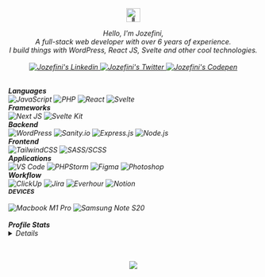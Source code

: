 <div align="center">
    <img src="https://github.com/wervlad/wervlad/assets/24524555/766d336d-b87d-44ba-807c-c51de2bc6b4d" width="28px" alt="👋">
</div>

<p align="center">
    <i>
    Hello, I'm Jozefini,
    <br>
    A full-stack web developer with over 6 years of experience.<br/>
    I build things with WordPress, React JS, Svelte and other cool technologies.
    <br>
    <br>
    <a href="https://www.linkedin.com/in/jozefini" target="_blank">
       <img src="https://img.shields.io/badge/linkedin-black?logo=linkedin&style=for-the-badge&logoColor=000&labelColor=white" alt="Jozefini's Linkedin" />
    </a>
    <a href="https://twitter.com/im_jozef" target="_blank">
       <img src="https://img.shields.io/badge/twitter-black?logo=twitter&style=for-the-badge&logoColor=000&labelColor=white" alt="Jozefini's Twitter" />
    </a>
    <a href="https://www.codepen.io/jozefini" target="_blank">
       <img src="https://img.shields.io/badge/codepen-black?logo=codepen&style=for-the-badge&logoColor=000&labelColor=white" alt="Jozefini's Codepen" />
    </a>
</p>

<div align="left">

<br/>
<b>Languages</b><br/>
<img src="https://img.shields.io/badge/javascript-black?logo=javascript&style=for-the-badge&logoColor=000&labelColor=white" alt="JavaScript"/>
<img src="https://img.shields.io/badge/php-black?logo=php&style=for-the-badge&logoColor=000&labelColor=white" alt="PHP"/>
<img src="https://img.shields.io/badge/react-black?logo=react&style=for-the-badge&logoColor=000&labelColor=white" alt="React"/>
<img src="https://img.shields.io/badge/svelte-black?logo=svelte&style=for-the-badge&logoColor=000&labelColor=white" alt="Svelte"/>

<br/>
<b>Frameworks</b><br/>
<img src="https://img.shields.io/badge/next js-black?logo=next.js&style=for-the-badge&logoColor=000&labelColor=white" alt="Next JS"/>
<img src="https://img.shields.io/badge/svelte kit-black?logo=svelte&style=for-the-badge&logoColor=000&labelColor=white" alt="Svelte Kit"/>

<br/>
<b>Backend</b><br/>
<img src="https://img.shields.io/badge/wordpress-black?logo=wordpress&style=for-the-badge&logoColor=000&labelColor=white" alt="WordPress"/>
<img src="https://img.shields.io/badge/sanity.io-black?logo=stripe&style=for-the-badge&logoColor=000&labelColor=white" alt="Sanity.io"/>
<img src="https://img.shields.io/badge/express-black?logo=express&style=for-the-badge&logoColor=000&labelColor=white" alt="Express.js"/>
<img src="https://img.shields.io/badge/node.js-black?logo=node.js&style=for-the-badge&logoColor=000&labelColor=white" alt="Node.js"/>

<br/>
<b>Frontend</b><br/>
<img src="https://img.shields.io/badge/tailwindcss-black?logo=tailwindcss&style=for-the-badge&logoColor=000&labelColor=white" alt="TailwindCSS"/>
<img src="https://img.shields.io/badge/sass-black?logo=sass&style=for-the-badge&logoColor=000&labelColor=white" alt="SASS/SCSS"/>

<br/>
<b>Applications</b><br/>
<img src="https://img.shields.io/badge/VS Code-black?logo=Visual Studio Code&style=for-the-badge&logoColor=000&labelColor=white" alt="VS Code"/>
<img src="https://img.shields.io/badge/PHPStorm-black?logo=phpstorm&style=for-the-badge&logoColor=000&labelColor=white" alt="PHPStorm"/>
<img src="https://img.shields.io/badge/Figma-black?logo=figma&style=for-the-badge&logoColor=000&labelColor=white" alt="Figma"/>
<img src="https://img.shields.io/badge/Photoshop-black?logo=adobe photoshop&style=for-the-badge&logoColor=000&labelColor=white" alt="Photoshop"/>

<br/>
<b>Workflow</b><br/>
<img src="https://img.shields.io/badge/ClickUp-black?logo=clickup&style=for-the-badge&logoColor=000&labelColor=white" alt="ClickUp"/>
<img src="https://img.shields.io/badge/Jira-black?logo=Jira&style=for-the-badge&logoColor=000&labelColor=white" alt="Jira"/>
<img src="https://img.shields.io/badge/Everhour-black?logo=cookiecutter&style=for-the-badge&logoColor=000&labelColor=white" alt="Everhour"/>
<img src="https://img.shields.io/badge/Notion-black?logo=notion&style=for-the-badge&logoColor=000&labelColor=white" alt="Notion"/>

<br />
<b style="font-size:12px;text-transform:uppercase;display:block;">Devices</b><br/>
<img src="https://img.shields.io/badge/Macbook M1 pro-black?logo=apple&style=for-the-badge&logoColor=000&labelColor=white" alt="Macbook M1 Pro"/>
<img src="https://img.shields.io/badge/Samsung note s20-black?logo=samsung&style=for-the-badge&logoColor=000&labelColor=white" alt="Samsung Note S20"/>
</div>

<br />
<b>Profile Stats</b>
<details>
<p align="center">
  <img src="https://github-readme-streak-stats.herokuapp.com/?user=jozefini&hide_border=true&card_width=338&theme=transparent" />
  <img src="http://github-profile-summary-cards.vercel.app/api/cards/stats?username=jozefini&theme=transparent" />
  <img src="https://github-readme-stats.vercel.app/api/top-langs/?username=jozefini&langs_count=10&exclude_repo=&hide=jupyter%20notebook,vim%20script,cmake,makefile,batchfile,emacs%20lisp,css,html&layout=default&card_width=699&hide_border=true&theme=transparent" />
</p>
</details>

<br />
<br />
<p align="center">
  <img src="https://komarev.com/ghpvc/?username=jozefini&color=green&style=flat" />
</p>

